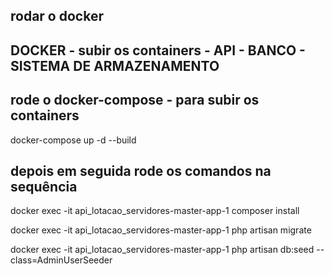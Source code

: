 ## rodar o docker 

## DOCKER - subir os containers - API - BANCO - SISTEMA DE ARMAZENAMENTO

## rode o docker-compose - para subir os containers

docker-compose up -d --build

## depois em seguida rode os comandos na sequência

docker exec -it api_lotacao_servidores-master-app-1 composer install

docker exec -it api_lotacao_servidores-master-app-1 php artisan migrate

docker exec -it api_lotacao_servidores-master-app-1 php artisan db:seed --class=AdminUserSeeder 

